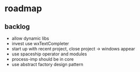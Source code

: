 # roadmap

## backlog
- allow dynamic libs
- invest use wxTextCompleter
- start up with recent project, close project
  -> windows appear
- use spaceship operator
  and modules
- process-imp should be in core
- use abstract factory design pattern
